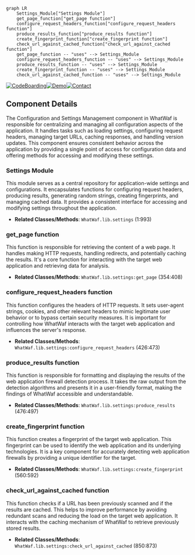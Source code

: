```mermaid
graph LR
    Settings_Module["Settings Module"]
    get_page_function["get_page function"]
    configure_request_headers_function["configure_request_headers function"]
    produce_results_function["produce_results function"]
    create_fingerprint_function["create_fingerprint function"]
    check_url_against_cached_function["check_url_against_cached function"]
    get_page_function -- "uses" --> Settings_Module
    configure_request_headers_function -- "uses" --> Settings_Module
    produce_results_function -- "uses" --> Settings_Module
    create_fingerprint_function -- "uses" --> Settings_Module
    check_url_against_cached_function -- "uses" --> Settings_Module
```
[![CodeBoarding](https://img.shields.io/badge/Generated%20by-CodeBoarding-9cf?style=flat-square)](https://github.com/CodeBoarding/CodeBoarding)[![Demo](https://img.shields.io/badge/Try%20our-Demo-blue?style=flat-square)](https://www.codeboarding.org/demo)[![Contact](https://img.shields.io/badge/Contact%20us%20-%20codeboarding@gmail.com-lightgrey?style=flat-square)](mailto:codeboarding@gmail.com)

## Component Details

The Configuration and Settings Management component in WhatWaf is responsible for centralizing and managing all configuration aspects of the application. It handles tasks such as loading settings, configuring request headers, managing target URLs, caching responses, and handling version updates. This component ensures consistent behavior across the application by providing a single point of access for configuration data and offering methods for accessing and modifying these settings.

### Settings Module
This module serves as a central repository for application-wide settings and configurations. It encapsulates functions for configuring request headers, producing results, generating random strings, creating fingerprints, and managing cached data. It provides a consistent interface for accessing and modifying settings throughout the application.
- **Related Classes/Methods**: `WhatWaf.lib.settings` (1:993)

### get_page function
This function is responsible for retrieving the content of a web page. It handles making HTTP requests, handling redirects, and potentially caching the results. It's a core function for interacting with the target web application and retrieving data for analysis.
- **Related Classes/Methods**: `WhatWaf.lib.settings:get_page` (354:408)

### configure_request_headers function
This function configures the headers of HTTP requests. It sets user-agent strings, cookies, and other relevant headers to mimic legitimate user behavior or to bypass certain security measures. It is important for controlling how WhatWaf interacts with the target web application and influences the server's response.
- **Related Classes/Methods**: `WhatWaf.lib.settings:configure_request_headers` (426:473)

### produce_results function
This function is responsible for formatting and displaying the results of the web application firewall detection process. It takes the raw output from the detection algorithms and presents it in a user-friendly format, making the findings of WhatWaf accessible and understandable.
- **Related Classes/Methods**: `WhatWaf.lib.settings:produce_results` (476:497)

### create_fingerprint function
This function creates a fingerprint of the target web application. This fingerprint can be used to identify the web application and its underlying technologies. It is a key component for accurately detecting web application firewalls by providing a unique identifier for the target.
- **Related Classes/Methods**: `WhatWaf.lib.settings:create_fingerprint` (560:592)

### check_url_against_cached function
This function checks if a URL has been previously scanned and if the results are cached. This helps to improve performance by avoiding redundant scans and reducing the load on the target web application. It interacts with the caching mechanism of WhatWaf to retrieve previously stored results.
- **Related Classes/Methods**: `WhatWaf.lib.settings:check_url_against_cached` (850:873)